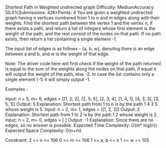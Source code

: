 Shortest Path in Weighted undirected graph
Difficulty: MediumAccuracy: 50.0%Submissions: 42K+Points: 4
You are given a weighted undirected graph having n vertices numbered from 1 to n and m edges along with their weights. Find the shortest path between the vertex 1 and the vertex n,  if there exists a path, and return a list of integers whose first element is the weight of the path, and the rest consist of the nodes on that path. If no path exists, then return a list containing a single element -1.

The input list of edges is as follows - {a, b, w}, denoting there is an edge between a and b, and w is the weight of that edge.

Note: The driver code here will first check if the weight of the path returned is equal to the sum of the weights along the nodes on that path, if equal it will output the weight of the path, else -2. In case the list contains only a single element (-1) it will simply output -1. 

Examples :

Input: n = 5, m= 6, edges = [[1, 2, 2], [2, 5, 5], [2, 3, 4], [1, 4, 1], [4, 3, 3], [3, 5, 1]]
Output: 5
Explanation: Shortest path from 1 to n is by the path 1 4 3 5 whose weight is 5. 
Input: n = 2, m= 1, edges = [[1, 2, 2]]
Output: 2
Explanation: Shortest path from 1 to 2 is by the path 1 2 whose weight is 2. 
Input: n = 2, m= 0, edges = [ ]
Output: -1
Explanation: Since there are no edges, so no answer is possible.
Expected Time Complexity: O(m* log(n))
Expected Space Complexity: O(n+m)

Constraint:
2 <= n <= 106
0 <= m <= 106
1 <= a, b <= n
1 <= w <= 105